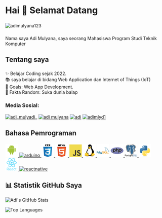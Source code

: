 <h1 align="left">Hai 👋 Selamat Datang</h1>

###

<p align="left"> <img src="https://komarev.com/ghpvc/?username=adimulyana123&label=Profile%20views&color=0e75b6&style=flat" alt="adimulyana123" /> </p>

###

<p align="left">Nama saya Adi Mulyana, saya seorang Mahasiswa Program Studi Teknik Komputer</p>

###

<h2 align="left">Tentang saya</h2>

###

<p align="left">✨ Belajar Coding sejak 2022.
<br>📚 saya belajar di bidang Web Application dan Internet of Things (IoT)
<br>🎯 Goals: Web App Development.<br>🎲 Fakta Random: Suka dunia balap</p>

###

<h3 align="left">Media Sosial:</h3>
<p align="left">
<a href="https://twitter.com/adi_mulyadi_" target="blank"><img align="center" src="https://raw.githubusercontent.com/rahuldkjain/github-profile-readme-generator/master/src/images/icons/Social/twitter.svg" alt="adi_mulyadi_" height="30" width="40" /></a>
<a href="https://linkedin.com/in/adi mulyana" target="blank"><img align="center" src="https://raw.githubusercontent.com/rahuldkjain/github-profile-readme-generator/master/src/images/icons/Social/linked-in-alt.svg" alt="adi mulyana" height="30" width="40" /></a>
<a href="https://fb.com/adi" target="blank"><img align="center" src="https://raw.githubusercontent.com/rahuldkjain/github-profile-readme-generator/master/src/images/icons/Social/facebook.svg" alt="adi" height="30" width="40" /></a>
<a href="https://instagram.com/adimlyd1" target="blank"><img align="center" src="https://raw.githubusercontent.com/rahuldkjain/github-profile-readme-generator/master/src/images/icons/Social/instagram.svg" alt="adimlyd1" height="30" width="40" /></a>
</p>

###

<h2 align="left">Bahasa Pemrograman</h2>

###

<p align="left"> <a href="https://developer.android.com" target="_blank" rel="noreferrer"> <img src="https://raw.githubusercontent.com/devicons/devicon/master/icons/android/android-original-wordmark.svg" alt="android" width="40" height="40"/> </a> <a href="https://www.arduino.cc/" target="_blank" rel="noreferrer"> <img src="https://cdn.worldvectorlogo.com/logos/arduino-1.svg" alt="arduino" width="40" height="40"/> </a> <a href="https://www.w3schools.com/css/" target="_blank" rel="noreferrer"> <img src="https://raw.githubusercontent.com/devicons/devicon/master/icons/css3/css3-original-wordmark.svg" alt="css3" width="40" height="40"/> </a> <a href="https://www.w3.org/html/" target="_blank" rel="noreferrer"> <img src="https://raw.githubusercontent.com/devicons/devicon/master/icons/html5/html5-original-wordmark.svg" alt="html5" width="40" height="40"/> </a> <a href="https://developer.mozilla.org/en-US/docs/Web/JavaScript" target="_blank" rel="noreferrer"> <img src="https://raw.githubusercontent.com/devicons/devicon/master/icons/javascript/javascript-original.svg" alt="javascript" width="40" height="40"/> </a> <a href="https://www.linux.org/" target="_blank" rel="noreferrer"> <img src="https://raw.githubusercontent.com/devicons/devicon/master/icons/linux/linux-original.svg" alt="linux" width="40" height="40"/> </a> <a href="https://www.mysql.com/" target="_blank" rel="noreferrer"> <img src="https://raw.githubusercontent.com/devicons/devicon/master/icons/mysql/mysql-original-wordmark.svg" alt="mysql" width="40" height="40"/> </a> <a href="https://www.php.net" target="_blank" rel="noreferrer"> <img src="https://raw.githubusercontent.com/devicons/devicon/master/icons/php/php-original.svg" alt="php" width="40" height="40"/> </a> <a href="https://www.postgresql.org" target="_blank" rel="noreferrer"> <img src="https://raw.githubusercontent.com/devicons/devicon/master/icons/postgresql/postgresql-original-wordmark.svg" alt="postgresql" width="40" height="40"/> </a> <a href="https://www.python.org" target="_blank" rel="noreferrer"> <img src="https://raw.githubusercontent.com/devicons/devicon/master/icons/python/python-original.svg" alt="python" width="40" height="40"/> </a> <a href="https://reactjs.org/" target="_blank" rel="noreferrer"> <img src="https://raw.githubusercontent.com/devicons/devicon/master/icons/react/react-original-wordmark.svg" alt="react" width="40" height="40"/> </a> <a href="https://reactnative.dev/" target="_blank" rel="noreferrer"> <img src="https://reactnative.dev/img/header_logo.svg" alt="reactnative" width="40" height="40"/> </a> </p>

## 📊 Statistik GitHub Saya

![Adi's GitHub Stats](https://github-readme-stats.vercel.app/api?username=adimulyana123&show_icons=true&theme=tokyonight)

![Top Languages](https://github-readme-stats.vercel.app/api/top-langs/?username=adimulyana123&layout=compact&theme=tokyonight)


